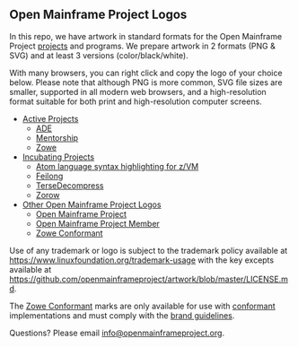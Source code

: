 ## Open Mainframe Project Logos

In this repo, we have artwork in standard formats for the Open Mainframe Project [projects](https://www.openmainframeproject.org/projects/) and programs. We prepare artwork in 2 formats (PNG & SVG) and at least 3 versions (color/black/white).

With many browsers, you can right click and copy the logo of your choice below. Please note that although PNG is more common, SVG file sizes are smaller, supported in all modern web browsers, and a high-resolution format suitable for both print and high-resolution computer screens.

* [Active Projects](examples/active.md)
  * [ADE](examples/active.md#ade-logos)
  * [Mentorship](examples/active.md#mentorship-logos)
  * [Zowe](examples/active.md#zowe-logos)
* [Incubating Projects](examples/incubating.md)
  * [Atom language syntax highlighting for z/VM](examples/incubating.md#atom-language-syntax-highlighting-for-zvm-logos)
  * [Feilong](examples/incubating.md#feilong)
  * [TerseDecompress](examples/incubating.md#tersedecompress)
  * [Zorow](examples/incubating.md#zorow)
* [Other Open Mainframe Project Logos](examples/other.md)
  * [Open Mainframe Project](examples/other.md#open-mainframe-project-logos)
  * [Open Mainframe Project Member](examples/other.md#open-mainframe-project-member-logos)
  * [Zowe Conformant](examples/other.md#zowe-conformant)

Use of any trademark or logo is subject to the trademark policy available at https://www.linuxfoundation.org/trademark-usage with the key excepts available at https://github.com/openmainframeproject/artwork/blob/master/LICENSE.md.

The [Zowe Conformant](examples/other.md#zowe-conformant) marks are only available for use with [conformant](https://www.openmainframeproject.org/projects/zowe/conformance) implementations and must comply with the [brand guidelines](https://www.openmainframeproject.org/projects/zowe/conformance/branding-guide).

Questions? Please email [info@openmainframeproject.org](mailto:info@openmainframeproject.org).

